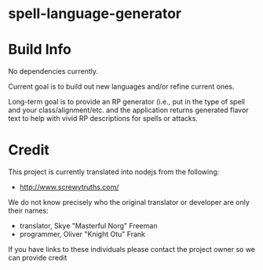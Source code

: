 # spell-language-generator

# Build Info

No dependencies currently.

Current goal is to build out new languages and/or refine current ones.

Long-term goal is to provide an RP generator (i.e., put in the type of spell and your class/alignment/etc.
and the application returns generated flavor text to help with vivid RP descriptions for spells or attacks.

# Credit

This project is currently translated into nodejs from the following:
  - http://www.screwytruths.com/

We do not know precisely who the original translator or developer are only their names:
  - translator, Skye "Masterful Norg" Freeman
  - programmer, Oliver "Knight Otu" Frank

If you have links to these individuals please contact the project owner so we can provide credit
